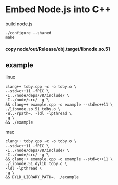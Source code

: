 # Embed Node.js into C++

build node.js
```
./configure --shared
make

```
#### copy node/out/Release/obj.target/libnode.so.51

## example
linux
```
clang++ toby.cpp -c -o toby.o \
--std=c++11 -fPIC \
-I../node/deps/v8/include/ \
-I../node/src/ -g \
&& clang++ example.cpp -o example --std=c++11 \
./libnode.so.51 toby.o \
-Wl,-rpath=. -ldl -lpthread \
-g \
&& ./example
```

mac
```
clang++ toby.cpp -c -o toby.o \
--std=c++11 -fPIC \
-I../node/deps/v8/include/ \
-I../node/src/ -g \
&& clang++ example.cpp -o example --std=c++11 \
./libnode.51.dylib toby.o \
-ldl -lpthread \
-g \
&& DYLD_LIBRARY_PATH=. ./example
```
